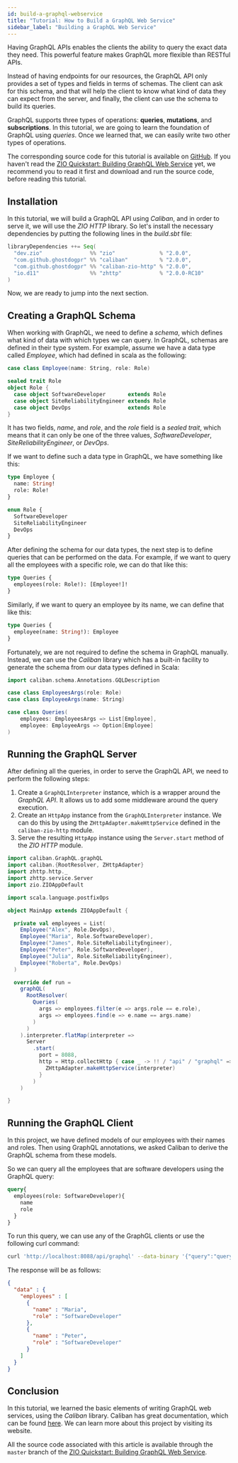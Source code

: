 ```yaml
---
id: build-a-graphql-webservice
title: "Tutorial: How to Build a GraphQL Web Service"
sidebar_label: "Building a GraphQL Web Service"
---
```


Having GraphQL APIs enables the clients the ability to query the exact data they need. This powerful feature makes GraphQL more flexible than RESTful APIs. 

Instead of having endpoints for our resources, the GraphQL API only provides a set of types and fields in terms of schemas. The client can ask for this schema, and that will help the client to know what kind of data they can expect from the server, and finally, the client can use the schema to build its queries.

GraphQL supports three types of operations: **queries**, **mutations**, and **subscriptions**. In this tutorial, we are going to learn the foundation of GraphQL using _queries_. Once we learned that, we can easily write two other types of operations.

The corresponding source code for this tutorial is available on [GitHub](https://github.com/zio/zio-quickstart-graphql-webservice). If you haven't read the [ZIO Quickstart: Building GraphQL Web Service](../quickstarts/graphql-webservice.md) yet, we recommend you to read it first and download and run the source code, before reading this tutorial.

## Installation

In this tutorial, we will build a GraphQL API using _Caliban_, and in order to serve it, we will use the _ZIO HTTP_ library. So let's install the necessary dependencies by putting the following lines in the _build.sbt_ file:

```sbt
libraryDependencies ++= Seq(
  "dev.zio"               %% "zio"              % "2.0.0",
  "com.github.ghostdogpr" %% "caliban"          % "2.0.0",
  "com.github.ghostdogpr" %% "caliban-zio-http" % "2.0.0",
  "io.d11"                %% "zhttp"            % "2.0.0-RC10"
)
```

Now, we are ready to jump into the next section.

## Creating a GraphQL Schema

When working with GraphQL, we need to define a _schema_, which defines what kind of data with which types we can query. In GraphQL, schemas are defined in their type system. For example, assume we have a data type called _Employee_, which had defined in scala as the following:

```scala mdoc:silent
case class Employee(name: String, role: Role)

sealed trait Role
object Role {
  case object SoftwareDeveloper       extends Role
  case object SiteReliabilityEngineer extends Role
  case object DevOps                  extends Role
}
```

It has two fields, _name_, and _role_, and the _role_ field is a _sealed trait_, which means that it can only be one of the three values, _SoftwareDeveloper_, _SiteReliabilityEngineer_, or _DevOps_.

If we want to define such a data type in GraphQL, we have something like this:

```graphql
type Employee {
  name: String!
  role: Role!
}

enum Role {
  SoftwareDeveloper
  SiteReliabilityEngineer
  DevOps
}
```

After defining the schema for our data types, the next step is to define queries that can be performed on the data. For example, if we want to query all the employees with a specific role, we can do that like this:

```graphql
type Queries {
  employees(role: Role!): [Employee!]!
}
```

Similarly, if we want to query an employee by its name, we can define that like this:

```graphql
type Queries {
  employee(name: String!): Employee
}
```

Fortunately, we are not required to define the schema in GraphQL manually. Instead, we can use the _Caliban_ library which has a built-in facility to generate the schema from our data types defined in Scala:

```scala mdoc:silent
import caliban.schema.Annotations.GQLDescription

case class EmployeesArgs(role: Role)
case class EmployeeArgs(name: String)

case class Queries(
    employees: EmployeesArgs => List[Employee],
    employee: EmployeeArgs => Option[Employee]
)
```

## Running the GraphQL Server

After defining all the queries, in order to serve the GraphQL API, we need to perform the following steps:
1. Create a `GraphQLInterpreter` instance, which is a wrapper around the _GraphQL API_. It allows us to add some middleware around the query execution.
2. Create an `HttpApp` instance from the `GraphQLInterpreter` instance. We can do this by using the `ZHttpAdapter.makeHttpService` defined in the `caliban-zio-http` module.
3. Serve the resulting `HttpApp` instance using the `Server.start` method of the _ZIO HTTP_ module.

```scala
import caliban.GraphQL.graphQL
import caliban.{RootResolver, ZHttpAdapter}
import zhttp.http._
import zhttp.service.Server
import zio.ZIOAppDefault

import scala.language.postfixOps

object MainApp extends ZIOAppDefault {

  private val employees = List(
    Employee("Alex", Role.DevOps),
    Employee("Maria", Role.SoftwareDeveloper),
    Employee("James", Role.SiteReliabilityEngineer),
    Employee("Peter", Role.SoftwareDeveloper),
    Employee("Julia", Role.SiteReliabilityEngineer),
    Employee("Roberta", Role.DevOps)
  )

  override def run =
    graphQL(
      RootResolver(
        Queries(
          args => employees.filter(e => args.role == e.role),
          args => employees.find(e => e.name == args.name)
        )
      )
    ).interpreter.flatMap(interpreter =>
      Server
        .start(
          port = 8088,
          http = Http.collectHttp { case _ -> !! / "api" / "graphql" =>
            ZHttpAdapter.makeHttpService(interpreter)
          }
        )
    )

}
```

## Running the GraphQL Client

In this project, we have defined models of our employees with their names and roles. Then using GraphQL annotations, we asked Caliban to derive the GraphQL schema from these models.

So we can query all the employees that are software developers using the GraphQL query:

```graphql
query{
  employees(role: SoftwareDeveloper){
    name
    role
  }
}
```

To run this query, we can use any of the GraphGL clients or use the following curl command:

```bash
curl 'http://localhost:8088/api/graphql' --data-binary '{"query":"query{\n employees(role: SoftwareDeveloper){\n name\n role\n}\n}"}'
```

The response will be as follows:

```json
{
  "data" : {
    "employees" : [
      {
        "name" : "Maria",
        "role" : "SoftwareDeveloper"
      },
      {
        "name" : "Peter",
        "role" : "SoftwareDeveloper"
      }
    ]
  }
}
```

## Conclusion

In this tutorial, we learned the basic elements of writing GraphQL web services, using the _Caliban_ library. Caliban has great documentation, which can be found [here](https://ghostdogpr.github.io/caliban/). We can learn more about this project by visiting its website.

All the source code associated with this article is available through the `master` branch of the [ZIO Quickstart: Building GraphQL Web Service](http://github.com/zio/zio-quickstart-graphql-webservice).
